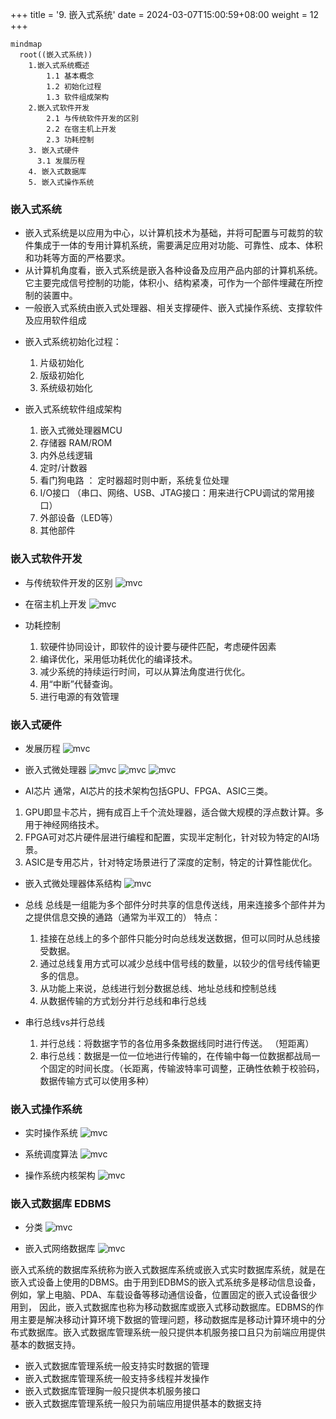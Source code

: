 +++
title = '9. 嵌入式系统'
date = 2024-03-07T15:00:59+08:00
weight = 12
+++

```mermaid
mindmap
  root((嵌入式系统))
    1.嵌入式系统概述
        1.1 基本概念
        1.2 初始化过程
        1.3 软件组成架构
    2.嵌入式软件开发
        2.1 与传统软件开发的区别
        2.2 在宿主机上开发
        2.3 功耗控制
    3. 嵌入式硬件
      3.1 发展历程
    4. 嵌入式数据库
    5. 嵌入式操作系统
```

### 嵌入式系统
- 嵌入式系统是以应用为中心，以计算机技术为基础，并将可配置与可裁剪的软件集成于一体的专用计算机系统，需要满足应用对功能、可靠性、成本、体积和功耗等方面的严格要求。
- 从计算机角度看，嵌入式系统是嵌入各种设备及应用产品内部的计算机系统。它主要完成信号控制的功能，体积小、结构紧凑，可作为一个部件埋藏在所控制的装置中。
- 一般嵌入式系统由嵌入式处理器、相关支撑硬件、嵌入式操作系统、支撑软件及应用软件组成

* 嵌入式系统初始化过程：
  1. 片级初始化
  2. 版级初始化
  3. 系统级初始化

* 嵌入式系统软件组成架构
  1. 嵌入式微处理器MCU
  2. 存储器 RAM/ROM
  3. 内外总线逻辑
  4. 定时/计数器
  5. 看门狗电路 ： 定时器超时则中断，系统复位处理
  6. I/O接口 （串口、网络、USB、JTAG接口：用来进行CPU调试的常用接口）
  7. 外部设备（LED等）
  8. 其他部件

### 嵌入式软件开发
- 与传统软件开发的区别
![mvc](../../../images/content/ruankao/diff_embedded_vs_normal_SE.png)

- 在宿主机上开发
![mvc](../../../images/content/ruankao/develop_on_host.png)

- 功耗控制
  1. 软硬件协同设计，即软件的设计要与硬件匹配，考虑硬件因素
  2. 编译优化，采用低功耗优化的编译技术。
  3. 减少系统的持续运行时间，可以从算法角度进行优化。
  4. 用“中断”代替查询。
  5. 进行电源的有效管理


### 嵌入式硬件
- 发展历程
![mvc](../../../images/content/ruankao/develop_route.png)

- 嵌入式微处理器
![mvc](../../../images/content/ruankao/MCU1.png)
![mvc](../../../images/content/ruankao/MCU2.png)
![mvc](../../../images/content/ruankao/MCU3.png)

- AI芯片
通常，AI芯片的技术架构包括GPU、FPGA、ASIC三类。
1. GPU即显卡芯片，拥有成百上千个流处理器，适合做大规模的浮点数计算。多用于神经网络技术。
2. FPGA可对芯片硬件层进行编程和配置，实现半定制化，针对较为特定的AI场景。
3. ASIC是专用芯片，针对特定场景进行了深度的定制，特定的计算性能优化。

- 嵌入式微处理器体系结构
![mvc](../../../images/content/ruankao/embedded_processor_architecture.png)

- 总线
总线是一组能为多个部件分时共享的信息传送线，用来连接多个部件并为之提供信息交换的通路（通常为半双工的）
特点：
  1. 挂接在总线上的多个部件只能分时向总线发送数据，但可以同时从总线接受数据。
  2. 通过总线复用方式可以减少总线中信号线的数量，以较少的信号线传输更多的信息。
  3. 从功能上来说，总线进行划分数据总线、地址总线和控制总线
  4. 从数据传输的方式划分并行总线和串行总线


- 串行总线vs并行总线
  1. 并行总线：将数据字节的各位用多条数据线同时进行传送。 （短距离）
  2. 串行总线：数据是一位一位地进行传输的，在传输中每一位数据都战局一个固定的时间长度。（长距离，传输波特率可调整，正确性依赖于校验码，数据传输方式可以使用多种）


### 嵌入式操作系统
- 实时操作系统
![mvc](../../../images/content/ruankao/real_time_os.png)

- 系统调度算法
![mvc](../../../images/content/ruankao/dispatch_algo.png)

- 操作系统内核架构
![mvc](../../../images/content/ruankao/embedded_core_architecture.png)


### 嵌入式数据库 EDBMS
- 分类
![mvc](../../../images/content/ruankao/embedded_database.png)

- 嵌入式网络数据库
![mvc](../../../images/content/ruankao/embedded_network_database.png)

嵌入式系统的数据库系统称为嵌入式数据库系统或嵌入式实时数据库系统，就是在嵌入式设备上使用的DBMS。由于用到EDBMS的嵌入式系统多是移动信息设备，例如，掌上电脑、PDA、车载设备等移动通信设备，位置固定的嵌入式设备很少用到，
因此，嵌入式数据库也称为移动数据库或嵌入式移动数据库。EDBMS的作用主要是解决移动计算环境下数据的管理问题，移动数据库是移动计算环境中的分布式数据库。嵌入式数据库管理系统一般只提供本机服务接口且只为前端应用提供基本的数据支持。

- 嵌入式数据库管理系统一般支持实时数据的管理
- 嵌入式数据库管理系统一般支持多线程并发操作
- 嵌入式数据库管理胸一般只提供本机服务接口
- 嵌入式数据库管理系统一般只为前端应用提供基本的数据支持